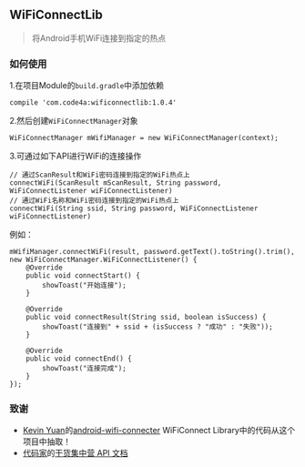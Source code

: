 ## WiFiConnectLib
> 将Android手机WiFi连接到指定的热点

### 如何使用

1.在项目Module的`build.gradle`中添加依赖

`compile 'com.code4a:wificonnectlib:1.0.4'`

2.然后创建`WiFiConnectManager`对象

`WiFiConnectManager mWifiManager = new WiFiConnectManager(context);`

3.可通过如下API进行WiFi的连接操作

```
// 通过ScanResult和WiFi密码连接到指定的WiFi热点上
connectWiFi(ScanResult mScanResult, String password, WiFiConnectListener wiFiConnectListener)
// 通过WiFi名称和WiFi密码连接到指定的WiFi热点上
connectWiFi(String ssid, String password, WiFiConnectListener wiFiConnectListener)
```

例如：

```
mWifiManager.connectWiFi(result, password.getText().toString().trim(), new WiFiConnectManager.WiFiConnectListener() {
    @Override
    public void connectStart() {
        showToast("开始连接");
    }

    @Override
    public void connectResult(String ssid, boolean isSuccess) {
        showToast("连接到" + ssid + (isSuccess ? "成功" : "失败"));
    }

    @Override
    public void connectEnd() {
        showToast("连接完成");
    }
});
```

### 致谢

* [Kevin Yuan](https://github.com/mkch)的[android-wifi-connecter](https://github.com/mkch/android-wifi-connecter)
WiFiConnect Library中的代码从这个项目中抽取！
* [代码家](https://github.com/daimajia)的[干货集中营 API 文档](http://gank.io/api)